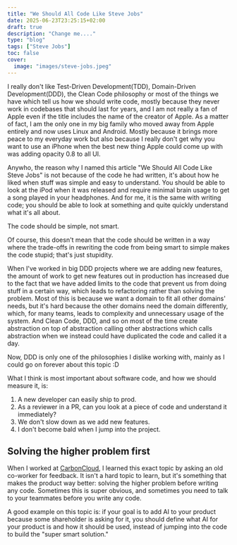 ```yaml
---
title: "We Should All Code Like Steve Jobs"
date: 2025-06-23T23:25:15+02:00
draft: true
description: "Change me...."
type: "blog"
tags: ["Steve Jobs"]
toc: false
cover:
  image: "images/steve-jobs.jpeg"
---
```

I really don't like Test-Driven Development(TDD), Domain-Driven Development(DDD), the Clean Code philosophy or most of the things we have which tell us how we should write code, mostly because they never work in codebases that should last for years, and I am not really a fan of Apple even if the title includes the name of the creator of Apple. As a matter of fact, I am the only one in my big family who moved away from Apple entirely and now uses Linux and Android. Mostly because it brings more peace to my everyday work but also because I really don't get why you want to use an iPhone when the best new thing Apple could come up with was adding opacity 0.8 to all UI.

Anywho, the reason why I named this article "We Should All Code Like Steve Jobs" is not because of the code he had written, it's about how he liked when stuff was simple and easy to understand. You should be able to look at the iPod when it was released and require minimal brain usage to get a song played in your headphones. And for me, it is the same with writing code; you should be able to look at something and quite quickly understand what it's all about.

The code should be simple, not smart.

Of course, this doesn't mean that the code should be written in a way where the trade-offs in rewriting the code from being smart to simple makes the code stupid; that's just stupidity.

When I've worked in big DDD projects where we are adding new features, the amount of work to get new features out in production has increased due to the fact that we have added limits to the code that prevent us from doing stuff in a certain way, which leads to refactoring rather than solving the problem. Most of this is because we want a domain to fit all other domains' needs, but it's hard because the other domains need the domain differently, which, for many teams, leads to complexity and unnecessary usage of the system. And Clean Code, DDD, and so on most of the time create abstraction on top of abstraction calling other abstractions which calls abstraction when we instead could have duplicated the code and called it a day.

Now, DDD is only one of the philosophies I dislike working with, mainly as I could go on forever about this topic :D

What I think is most important about software code, and how we should measure it, is:
1. A new developer can easily ship to prod.
2. As a reviewer in a PR, can you look at a piece of code and understand it immediately?
3. We don't slow down as we add new features.
4. I don't become bald when I jump into the project.

## Solving the higher problem first
When I worked at [CarbonCloud](https://carboncloud.com/), I learned this exact topic by asking an old co-worker for feedback. It isn't a hard topic to learn, but it's something that makes the product way better: solving the higher problem before writing any code. Sometimes this is super obvious, and sometimes you need to talk to your teammates before you write any code.

A good example on this topic is: if your goal is to add AI to your product because some shareholder is asking for it, you should define what AI for your product is and how it should be used, instead of jumping into the code to build the "super smart solution."
